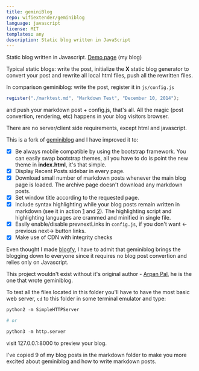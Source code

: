 ```yaml
---
title: geminiBlog
repo: wifiextender/geminiblog
language: javascript
license: MIT
templates: any
description: Static blog written in JavaScript
---
```


Static blog written in Javascript. [Demo page](https://wifiextender.github.io) (my blog)

Typical static blogs: write the post, initialize the **X** static blog generator to convert your post and rewrite all local html files, push all the rewritten files.

In comparison geminiblog: write the post, register it in `js/config.js`

```javascript
register("./marktest.md", "Markdown Test", "December 10, 2014");
```

and push your markdown post + config.js, that's all. All the magic (post convertion, rendering, etc) happens in your blog visitors browser.

There are no server/client side requirements, except html and javascript.

This is a fork of [geminiblog](https://github.com/arpanpal010/geminiblog) and I have improved it to:

- [x] Be always mobile compatible by using the bootstrap framework. You can easily swap bootstrap themes, all you have to do is point the new theme in **index.html**, it's that simple.
- [x] Display Recent Posts sidebar in every page.
- [x] Download small number of markdown posts whenever the main blog page is loaded. The archive page doesn't download any markdown posts.
- [x] Set window title according to the requested page.
- [x] Include syntax highlighting while your blog posts remain written in markdown (see it in action [1](https://wifiextender.github.io/#!post=switching-from-archlinux-to-freebsd-then-gentoo) and [2](https://wifiextender.github.io/#!post=install-owncloud-with-ssl-and-nginx-in-centos--version-3-)). The highlighting script and highlighting languages are crammed and minified in single file.
- [x] Easily enable/disable prevnextLinks in `config.js`, if you don't want <-previous next-> button links.
- [x] Make use of CDN with integrity checks

Even thought I made [blogfy](https://github.com/wifiextender/blogfy), I have to admit that geminiblog brings the blogging down to everyone since it requires no blog post convertion and relies only on Javascript.

This project wouldn't exist without it's original author - [Arpan Pal](https://github.com/arpanpal010), he is the one that wrote geminiblog.

To test all the files located in this folder you'll have to have the most basic web server, `cd` to this folder in some terminal emulator and type:

```python
python2 -m SimpleHTTPServer

# or

python3 -m http.server
```

visit 127.0.0.1:8000 to preview your blog.

I've copied 9 of my blog posts in the markdown folder to make you more excited about geminiblog and how to write markdown posts.
